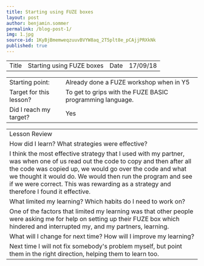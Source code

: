 ```yaml
---
title: Starting using FUZE boxes
layout: post
author: benjamin.sommer
permalink: /blog-post-1/
img: 1.jpg
source-id: 1KyBjBmemweqzuuvBVYW8aq_2T5plt8e_pCAjjPRXkNk
published: true
---
```

<table>
  <tr>
    <td>Title</td>
    <td>Starting using FUZE boxes</td>
    <td>Date</td>
    <td>17/09/18</td>
  </tr>
</table>


<table>
  <tr>
    <td>Starting point:</td>
    <td>Already done a FUZE workshop when in Y5</td>
  </tr>
  <tr>
    <td>Target for this lesson?</td>
    <td>To get to grips with the FUZE BASIC programming language.</td>
  </tr>
  <tr>
    <td>Did I reach my target? </td>
    <td> Yes </td>
  </tr>
</table>


<table>
  <tr>
    <td>Lesson Review</td>
  </tr>
  <tr>
    <td>How did I learn? What strategies were effective? </td>
  </tr>
  <tr>
    <td>I think the most effective strategy that I used with my partner, was when one of us read out the code to copy and then after all the code was copied up, we would go over the code and what we thought it would do. We would then run the program and see if we were correct. This was rewarding as a strategy and therefore I found it effective.</td>
  </tr>
  <tr>
    <td>What limited my learning? Which habits do I need to work on? </td>
  </tr>
  <tr>
    <td>One of the factors that limited my learning was that other people were asking me for help on setting up their FUZE box which hindered and interrupted my, and my partners, learning.</td>
  </tr>
  <tr>
    <td>What will I change for next time? How will I improve my learning?</td>
  </tr>
  <tr>
    <td>Next time I will not fix somebody's problem myself, but point them in the right direction, helping them to learn too.</td>
  </tr>
</table>


